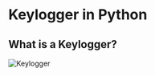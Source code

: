 # Keylogger in Python

## What is a Keylogger?
![Keylogger](https://academy.avast.com/hubfs/New_Avast_Academy/what_is_a_keylogger_academy_a1_refresh/What-is-a-keylogger-03.svg)
